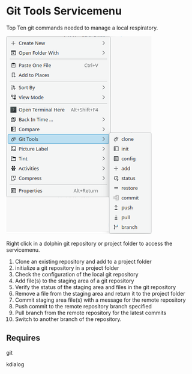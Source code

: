 # Git Tools Servicemenu

Top Ten git commands needed to manage a local respiratory.

![context_menu](context_menu.png)

Right click in a dolphin git repository or project folder to access the servicemenu.

1. Clone an existing repository and add to a project folder
2. initialize a git repository in a project folder
3. Check the configuration of the local git repository
4. Add file(s) to the staging area of a git repository
5. Verify the status of the staging area and files in the git repository
6. Remove a file from the staging area and return it to the project folder
7. Commit staging area file(s) with a message for the remote repository
8. Push commit to the remote repository branch specified
9. Pull branch from the remote repository for the latest commits
10. Switch to another branch of the repository.



## Requires

git

kdialog